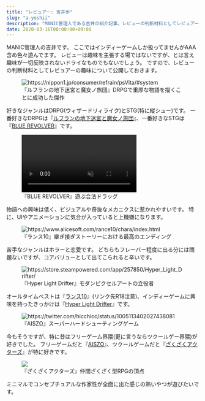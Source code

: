 ```yaml
---
title: "レビュアー: 吉井歩"
slug: "a-yoshii"
description: "MANIC管理人である吉井の紹介記事。レビューの判断材料としてレビュアーの趣味がわかるよう好きなゲームについて述べる。"
date: 2020-03-16T00:00:00+09:00
---
```


MANIC管理人の吉井です。
ここではインディーゲームしか扱ってませんがAAA含め色々遊んでます。
レビューは趣味を主張する場ではないですが、とは言え趣味が一切反映されないドライなものでもないでしょう。
ですので、レビューの判断材料としてレビュアーの趣味について公開しておきます。

<figure>
	<img src="/asset/a-yoshii/refrain.jpg" title="https://nippon1.jp/consumer/refrain/psVita/#system">
	<figcaption>『ルフランの地下迷宮と魔女ノ旅団』DRPGで重厚な物語を描くことに成功した傑作</figcaption>
</figure>

好きなジャンルはDRPG(ウィザードリィライク)とSTG(特に縦シュー)です。
一番好きなDRPGは『[ルフランの地下迷宮と魔女ノ旅団](https://store.steampowered.com/app/566540/_/)』、一番好きなSTGは『[BLUE REVOLVER](https://store.steampowered.com/app/439490/BLUE_REVOLVER/)』です。

<figure>
	<video muted autoplay loop src="/asset/a-yoshii/blue-revolver.mp4" title="https://www.youtube.com/watch?v=7IP6Qz8G-CM"></video>
	<figcaption>『BLUE REVOLVER』遊ぶ合法ドラッグ</figcaption>
</figure>

物語への興味は低く、ビジュアルや奇抜なメカニクスに惹かれやすいです。
特に、UIやアニメーションに気合が入っていると上機嫌になります。

<figure>
	<img src="/asset/a-yoshii/rance.jpg" title="https://www.alicesoft.com/rance10/chara/index.html">
	<figcaption>『ランス10』継ぎ接ぎストーリーにおける最高のエンディング</figcaption>
</figure>

苦手なジャンルはホラーと恋愛です。
どちらもフレーバー程度に出る分には問題ないですが、コアバリューとして出てこられると辛いです。

<figure>
	<img src="/asset/a-yoshii/hyper-light-drifter.jpg" title="https://store.steampowered.com/app/257850/Hyper_Light_Drifter/">
	<figcaption>『Hyper Light Drifter』モダンピクセルアートの立役者</figcaption>
</figure>

オールタイムベストは『[ランス10](https://www.alicesoft.com/rance10/)』(リンク先R18注意)、インディーゲームに興味を持ったきっかけは『[Hyper Light Drifter](https://store.steampowered.com/app/257850/Hyper_Light_Drifter/)』です。

<figure>
	<img src="/asset/a-yoshii/aisz.png" title="https://twitter.com/hicchicc/status/1005113402027438081">
	<figcaption>『AISZΩ』スーパーハードシューティングゲーム</figcaption>
</figure>

今もそうですが、特に昔はフリーゲーム界隈(更に言うならツクールゲー界隈)が好きでした。
フリーゲームだと『[AISZΩ](https://www.freem.ne.jp/win/game/7482)』、ツクールゲームだと『[ざくざくアクターズ](https://forest.watch.impress.co.jp/library/software/zakuzakuact/)』が特に好きです。

<figure>
	<img src="/asset/a-yoshii/zakuzaku.jpg">
	<figcaption>『ざくざくアクターズ』仲間ざくざく型RPGの頂点</figcaption>
</figure>

ミニマルでコンセプチュアルな作家性が全面に出た感じの熱いやつが遊びたいです。
